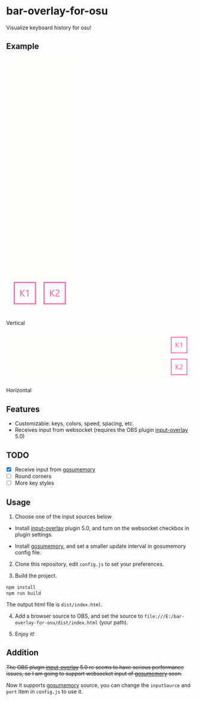 # bar-overlay-for-osu
Visualize keyboard history for osu!

## Example

<p align="center">

![vertical](examples/vertical.gif)

Vertical

![horizontal](examples/horizontal.gif)

Horizontal

</p>

## Features

- Customizable: keys, colors, speed, spacing, etc.
- Receives input from websocket (requires the OBS plugin [input-overlay](https://github.com/univrsal/input-overlay) 5.0)

## TODO

- [x] Receive input from [gosumemory](https://github.com/l3lackShark/gosumemory)
- [ ] Round corners
- [ ] More key styles

## Usage

1. Choose one of the input sources below

+ Install [input-overlay](https://github.com/univrsal/input-overlay) plugin 5.0, and turn on the websocket checkbox in plugin settings.

+ Install [gosumemory](https://github.com/l3lackShark/gosumemory), and set a smaller update interval in gosumemory config file.

2. Clone this repository, edit `config.js` to set your preferences.

3. Build the project.

```
npm install
npm run build
```

The output html file is `dist/index.html`.

4. Add a browser source to OBS, and set the source to `file:///E:/bar-overlay-for-osu/dist/index.html` (your path).

5. Enjoy it!

## Addition

~~The OBS plugin [input-overlay](https://github.com/univrsal/input-overlay) 5.0 rc seems to have serious performance issues, so I am going to support websocket input of [gosumemory](https://github.com/l3lackShark/gosumemory) soon.~~

Now it supports [gosumemory](https://github.com/l3lackShark/gosumemory) source, you can change the `inputSource` and `port` item in `config.js` to use it.
